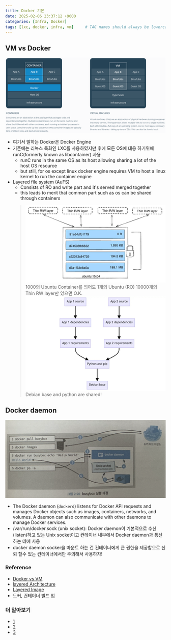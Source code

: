 ```yaml
---
title: Docker 기본
date: 2025-02-06 23:37:12 +9000
categories: [Infra, Docker]
tags: [lxc, docker, infra, vm]     # TAG names should always be lowercase
---
```


VM vs Docker
--
![Docker_VS_VM](../assets/Docker/VM_Docker.png)
- 여기서 말하는 Docker은 Docker Engine
- 기존에는 리눅스 특화인 LXC를 사용하였지만 후에 모든 OS에 대응 하기위해 runC(formerly known as libcontainer) 사용
  - runC runs in the same OS as its host allowing sharing a lot of the host OS resource
  - but still, for os except linux docker engine requires VM to host a linux kernel to run the container engine 
- Layered file system (AuFS)
  - Consists of RO and write part and it's served merged together 
  - this leads to merit that common part such as os can be shared through containers
  > ![layeredfile](../assets/Docker/AuFS.jpeg)
  > 1000의 Ubuntu Container를 띄어도 1개의 Ubuntu (RO) 10000개의 Thin RW layer만 있으면 O.K.
  > ![benefit_shared](../assets/Docker/benfit_shared.jpeg) 
  > Debian base and python are shared!

Docker daemon
--
![docker daemon](../assets/Docker/Docker_daemon.png)
- The Docker daemon (`dockerd`) listens for Docker API requests and manages Docker objects such as images, containers, 
networks, and volumes. A daemon can also communicate with other daemons to manage Docker services.
- /var/run/docker.sock (unix socket): Docker daemon이 기본적으로 수신(listen)하고 
있는 Unix socket이고 컨테이너 내부에서 Docker daemon과 통신하는 데에 사용
- docker daemon socker을 마운트 하는 건 컨테이너에게 큰 권한을 제공함으로 신뢰 할수 있는 컨테이너에서만 주의해서 사용하자!

### Reference
- [Docker vs VM](https://stackoverflow.com/questions/16047306/how-is-docker-different-from-a-virtual-machine)
- [layered Architecture](https://docs.docker.com/engine/storage/drivers/)
- [Layered Image](https://docs.docker.com/get-started/docker-concepts/building-images/understanding-image-layers/)
- 도커, 컨테이너 빌드 업


### 더 알아보기
- [1](http://cloudrain21.com/examination-of-docker-containersize-ufs)
- [2](https://gngsn.tistory.com/128)
- [3](https://studytrails.com/2018/12/04/docker-architecture-engine-containerd-runc/)
